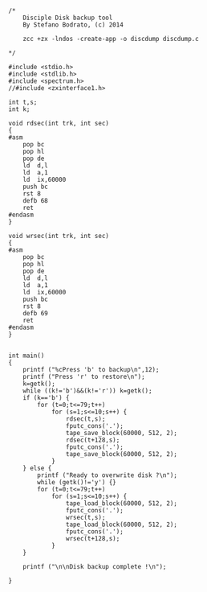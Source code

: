 	/*
		Disciple Disk backup tool
		By Stefano Bodrato, (c) 2014
		
		zcc +zx -lndos -create-app -o discdump discdump.c

	*/

	#include <stdio.h>
	#include <stdlib.h>
	#include <spectrum.h>
	//#include <zxinterface1.h>

	int t,s;
	int k;

	void rdsec(int trk, int sec)
	{
	#asm
		pop bc
		pop hl
		pop de
		ld  d,l
		ld  a,1
		ld  ix,60000
		push bc
		rst 8
		defb 68
		ret
	#endasm
	}

	void wrsec(int trk, int sec)
	{
	#asm
		pop bc
		pop hl
		pop de
		ld  d,l
		ld  a,1
		ld  ix,60000
		push bc
		rst 8
		defb 69
		ret
	#endasm
	}


	int main()
	{
		printf ("%cPress 'b' to backup\n",12);
		printf ("Press 'r' to restore\n");
		k=getk();
		while ((k!='b')&&(k!='r')) k=getk();
		if (k=='b') {
			for (t=0;t<=79;t++)
				for (s=1;s<=10;s++) {
					rdsec(t,s);
					fputc_cons('.');
					tape_save_block(60000, 512, 2);
					rdsec(t+128,s);
					fputc_cons('.');
					tape_save_block(60000, 512, 2);
				}
		} else {
			printf ("Ready to overwrite disk ?\n");
			while (getk()!='y') {}
			for (t=0;t<=79;t++)
				for (s=1;s<=10;s++) {
					tape_load_block(60000, 512, 2);
					fputc_cons('.');
					wrsec(t,s);
					tape_load_block(60000, 512, 2);
					fputc_cons('.');
					wrsec(t+128,s);
				}
		}

		printf ("\n\nDisk backup complete !\n");

	}



